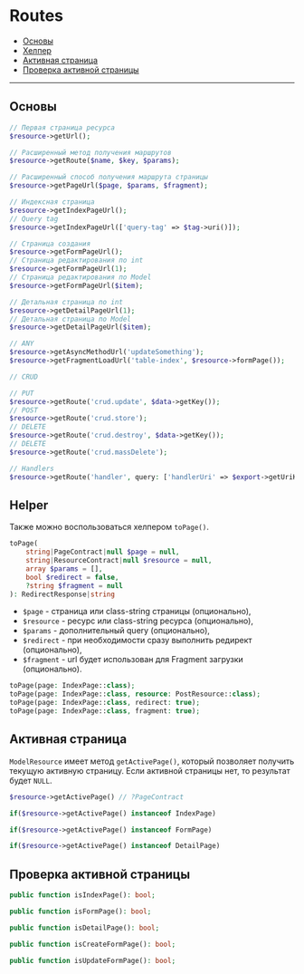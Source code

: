 # Routes

- [Основы](#basics)
- [Хелпер](#helper)
- [Активная страница](#active-page)
- [Проверка активной страницы](#is-page)

---

<a name="basics"></a>
## Основы

```php
// Первая страница ресурса
$resource->getUrl();

// Расширенный метод получения маршрутов
$resource->getRoute($name, $key, $params);

// Расширенный способ получения маршрута страницы
$resource->getPageUrl($page, $params, $fragment);

// Индексная страница
$resource->getIndexPageUrl();
// Query tag
$resource->getIndexPageUrl(['query-tag' => $tag->uri()]);

// Страница создания
$resource->getFormPageUrl();
// Страница редактирования по int
$resource->getFormPageUrl(1);
// Страница редактирования по Model
$resource->getFormPageUrl($item);

// Детальная страница по int
$resource->getDetailPageUrl(1);
// Детальная страница по Model
$resource->getDetailPageUrl($item);

// ANY
$resource->getAsyncMethodUrl('updateSomething');
$resource->getFragmentLoadUrl('table-index', $resource->formPage());

// CRUD

// PUT
$resource->getRoute('crud.update', $data->getKey());
// POST
$resource->getRoute('crud.store');
// DELETE
$resource->getRoute('crud.destroy', $data->getKey());
// DELETE
$resource->getRoute('crud.massDelete');

// Handlers
$resource->getRoute('handler', query: ['handlerUri' => $export->getUriKey()]);
```

<a name="helper"></a>
## Helper
Также можно воспользоваться хелпером `toPage()`.

```php
toPage(
    string|PageContract|null $page = null,
    string|ResourceContract|null $resource = null,
    array $params = [],
    bool $redirect = false,
    ?string $fragment = null
): RedirectResponse|string
```

- `$page` - страница или class-string страницы (опционально),
- `$resource` - ресурс или class-string ресурса (опционально),
- `$params` - дополнительный query (опционально),
- `$redirect` - при необходимости сразу выполнить редирект (опционально),
- `$fragment` - url будет использован для Fragment загрузки (опционально).

```php
toPage(page: IndexPage::class);
toPage(page: IndexPage::class, resource: PostResource::class);
toPage(page: IndexPage::class, redirect: true);
toPage(page: IndexPage::class, fragment: true);
```

<a name="active-page"></a>
## Активная страница

`ModelResource` имеет метод `getActivePage()`, который позволяет получить текущую активную страницу.
Если активной страницы нет, то результат будет `NULL`.

```php
$resource->getActivePage() // ?PageContract

if($resource->getActivePage() instanceof IndexPage)

if($resource->getActivePage() instanceof FormPage)

if($resource->getActivePage() instanceof DetailPage)
```

<a name="is-page"></a>
## Проверка активной страницы

```php
public function isIndexPage(): bool;

public function isFormPage(): bool;

public function isDetailPage(): bool;

public function isCreateFormPage(): bool;

public function isUpdateFormPage(): bool;
```
